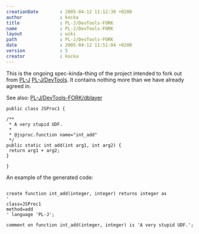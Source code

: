 ```yaml
---
creationDate        : 2005-04-12 11:12:30 +0200 
author              : kocka 
title               : PL-J/DevTools-FORK 
name                : PL-J/DevTools-FORK 
layout              : wiki 
path                : PL-J/DevTools-FORK 
date                : 2005-04-12 11:51:04 +0200 
version             : 5 
creator             : kocka 
---
```

This is the ongoing spec-kinda-thing of the project intended to fork out from [PL-J](../PL-J.html) [PL-J/DevTools](../PL-J/DevTools.html). It contains nothing more than we have already agreed in.

See also: [PL-J/DevTools-FORK/dblayer](../PL-J/DevTools-FORK/dblayer.html)

```
public class JSProc1 {

/**
 * A very stupid UDF.
 * 
 * @jsproc.function name="int_add"
 */
public static int add(int arg1, int arg2) {
 return arg1 + arg2;
}

}
```

An example of the generated code:
```

create function int_add(integer, integer) returns integer as
'
class=JSProc1
method=add
' language 'PL-J';

comment on function int_add(integer, integer) is 'A very stupid UDF.';

```
